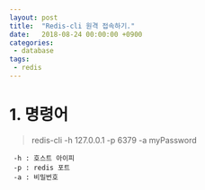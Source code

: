 ```yaml
---
layout: post
title:  "Redis-cli 원격 접속하기."
date:   2018-08-24 00:00:00 +0900
categories:
 - database
tags: 
 - redis
---
```


# 1. 명령어
> redis-cli -h 127.0.0.1 -p 6379 -a myPassword
```
 -h : 호스트 아이피
 -p : redis 포트
 -a : 비밀번호
```